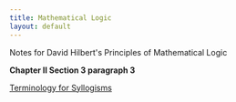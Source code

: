 ```yaml
---
title: Mathematical Logic
layout: default
---
```


Notes for David Hilbert's Principles of Mathematical Logic

<b>Chapter II Section 3 paragraph 3</b>


[Terminology for Syllogisms](http://math.fau.edu/schonbek/mfla/mfla1f01syl.html)
